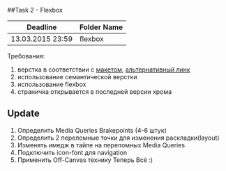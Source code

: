 ##Task 2 - Flexbox

Deadline         | Folder Name
-----------------|---------
13.03.2015 23:59 | flexbox

Требования:

1. верстка в соответствии с [макетом](http://sho.io/Layout?full#3), [альтернативный линк](http://rolling-scopes.github.io/front-end-course/tasks/task2.png)
2. использование семантической верстки
3. использование flexbox
4. страничка открывается в последней версии хрома

## Update
1. Определить Media Queries Brakepoints (4-6 штук)
2. Определить 2 переломные точки для изменения раскладки(layout)
3. Изменять имедж в тайле на переломных Media Queries
4. Подключить icon-font для navigation
5. Применить Off-Canvas технику
Теперь Всё :)
